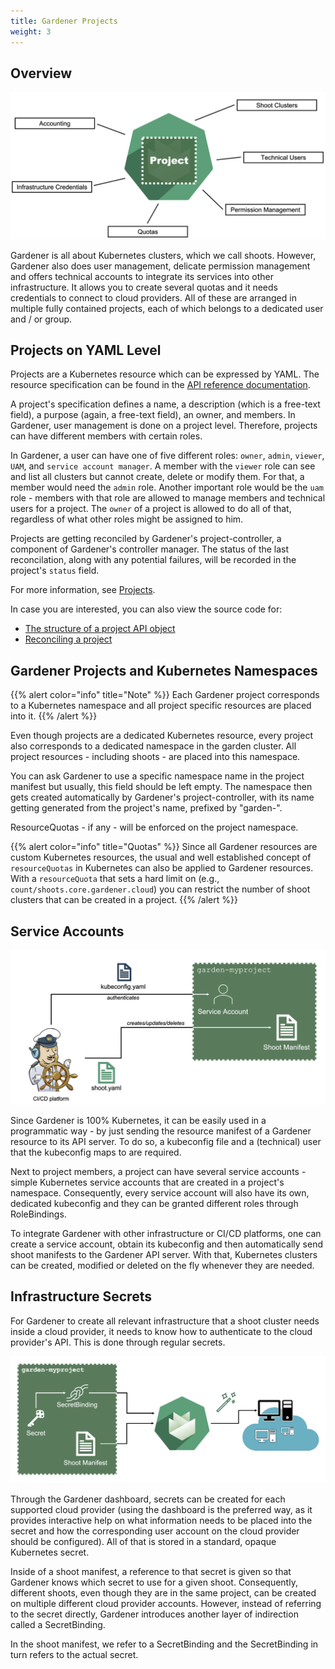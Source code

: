 ```yaml
---
title: Gardener Projects
weight: 3
---
```


## Overview

![](./images/overview.png)

Gardener is all about Kubernetes clusters, which we call shoots. However, Gardener also does user management, delicate permission management and offers technical accounts to integrate its services into other infrastructure. It allows you to create several quotas and it needs credentials to connect to cloud providers. All of these are arranged in multiple fully contained projects, each of which belongs to a dedicated user and / or group.

## Projects on YAML Level

Projects are a Kubernetes resource which can be expressed by YAML. The resource specification can be found in the [API reference documentation](https://github.com/gardener/gardener/blob/master/docs/api-reference/core.md/#core.gardener.cloud/v1beta1.Project).

A project's specification defines a name, a description (which is a free-text field), a purpose (again, a free-text field), an owner, and members. In Gardener, user management is done on a project level. Therefore, projects can have different members with certain roles.

In Gardener, a user can have one of five different roles: `owner`, `admin`, `viewer`, `UAM`, and `service account manager`. A member with the `viewer` role can see and list all clusters but cannot create, delete or modify them. For that, a member would need the `admin` role. Another important role would be the `uam` role - members with that role are allowed to manage members and technical users for a project. The `owner` of a project is allowed to do all of that, regardless of what other roles might be assigned to him.

Projects are getting reconciled by Gardener's project-controller, a component of Gardener's controller manager. The status of the last reconcilation, along with any potential failures, will be recorded in the project's `status` field.

For more information, see [Projects](https://github.com/gardener/gardener/blob/master/docs/usage/projects.md).

In case you are interested, you can also view the source code for:
- [The structure of a project API object](https://github.com/gardener/gardener/blob/master/pkg/apis/core/types_project.go) 
- [Reconciling a project](https://github.com/gardener/gardener/blob/master/pkg/controllermanager/controller/project/project/reconciler.go)

## Gardener Projects and Kubernetes Namespaces

{{% alert color="info"  title="Note" %}}
Each Gardener project corresponds to a Kubernetes namespace and all project specific resources are placed into it.
{{% /alert %}}

Even though projects are a dedicated Kubernetes resource, every project also corresponds to a dedicated namespace in the garden cluster. All project resources - including shoots - are placed into this namespace. 

You can ask Gardener to use a specific namespace name in the project manifest but usually, this field should be left empty. The namespace then gets created automatically by Gardener's project-controller, with its name getting generated from the project's name, prefixed by "garden-".

ResourceQuotas - if any - will be enforced on the project namespace.

{{% alert color="info"  title="Quotas" %}}
Since all Gardener resources are custom Kubernetes resources, the usual and well established concept of `resourceQuotas` in Kubernetes can also be applied to Gardener resources. With a `resourceQuota` that sets a hard limit on (e.g., `count/shoots.core.gardener.cloud`) you can restrict the number of shoot clusters that can be created in a project.
{{% /alert %}}

## Service Accounts

![](./images/service-account.png)

Since Gardener is 100% Kubernetes, it can be easily used in a programmatic way - by just sending the resource manifest of a Gardener resource to its API server. To do so, a kubeconfig file and a (technical) user that the kubeconfig maps to are required.

Next to project members, a project can have several service accounts - simple Kubernetes service accounts that are created in a project's namespace. Consequently, every service account will also have its own, dedicated kubeconfig and they can be granted different roles through RoleBindings.

To integrate Gardener with other infrastructure or CI/CD platforms, one can create a service account, obtain its kubeconfig and then automatically send shoot manifests to the Gardener API server. With that, Kubernetes clusters can be created, modified or deleted on the fly whenever they are needed.

## Infrastructure Secrets

For Gardener to create all relevant infrastructure that a shoot cluster needs inside a cloud provider, it needs to know how to authenticate to the cloud provider's API. This is done through regular secrets.

![](./images/secret.png)

Through the Gardener dashboard, secrets can be created for each supported cloud provider (using the dashboard is the preferred way, as it provides interactive help on what information needs to be placed into the secret and how the corresponding user account on the cloud provider should be configured). All of that is stored in a standard, opaque Kubernetes secret.

Inside of a shoot manifest, a reference to that secret is given so that Gardener knows which secret to use for a given shoot. Consequently, different shoots, even though they are in the same project, can be created on multiple different cloud provider accounts. However, instead of referring to the secret directly, Gardener introduces another layer of indirection called a SecretBinding. 

In the shoot manifest, we refer to a SecretBinding and the SecretBinding in turn refers to the actual secret.